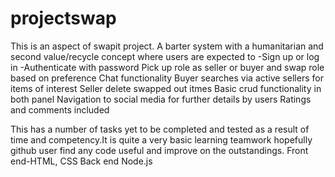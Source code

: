 # projectswap
This is an aspect of swapit project. A barter system with a humanitarian and second value/recycle concept where users are expected to 
-Sign up or log in
-Authenticate with password
Pick up role as seller or buyer and swap role based on preference
Chat functionality
  Buyer searches via active sellers for items of interest
  Seller delete swapped out itmes
  Basic crud functionality in both panel
  Navigation to social media for further details by users
  Ratings and comments included
  
  This has a number of tasks yet to be completed and tested as a result of time and competency.It is quite a very basic learning teamwork hopefully github user find any code useful and improve on the outstandings.
  Front end-HTML, CSS
  Back end Node.js
